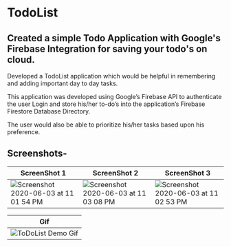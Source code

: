 # TodoList

## Created a simple Todo Application with Google's Firebase Integration for saving your todo's on cloud.

Developed a TodoList application which would be helpful in remembering and adding important day to day tasks.

This application was developed using Google’s Firebase API to authenticate the user Login and store his/her to-do’s into the application’s Firebase Firestore Database Directory.

The user would also be able to prioritize his/her tasks based upon his preference.


## Screenshots-


| **ScreenShot 1**  | **ScreenShot 2** | **ScreenShot 3** |
| ------------- | ------------- | ------------- |
| ![Screenshot 2020-06-03 at 11 01 54 PM](https://user-images.githubusercontent.com/55451558/83669258-e326ed00-a5ee-11ea-8c42-42eaf90f3c87.png)  | ![Screenshot 2020-06-03 at 11 03 08 PM](https://user-images.githubusercontent.com/55451558/83669268-e6ba7400-a5ee-11ea-9ac8-9dc94204dfe7.png)  | ![Screenshot 2020-06-03 at 11 02 53 PM](https://user-images.githubusercontent.com/55451558/83669266-e621dd80-a5ee-11ea-8b95-27706c1488cd.png)  |


| **Gif**  |
| ------------- |
| ![ToDoList Demo Gif](https://user-images.githubusercontent.com/55451558/83670266-875d6380-a5f0-11ea-8392-18462a8b0c22.gif) |
